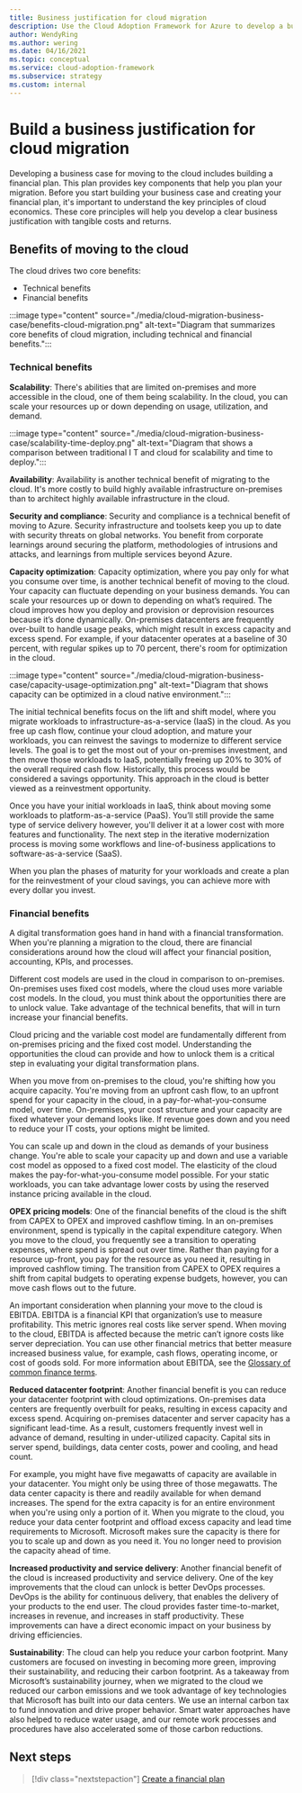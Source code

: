 ```yaml
---
title: Business justification for cloud migration
description: Use the Cloud Adoption Framework for Azure to develop a business case for cloud migration.
author: WendyRing
ms.author: wering
ms.date: 04/16/2021
ms.topic: conceptual
ms.service: cloud-adoption-framework
ms.subservice: strategy
ms.custom: internal
---
```


# Build a business justification for cloud migration

Developing a business case for moving to the cloud includes building a financial plan. This plan provides key components that help you plan your migration. Before you start building your business case and creating your financial plan, it's important to understand the key principles of cloud economics. These core principles will help you develop a clear business justification with tangible costs and returns.

## Benefits of moving to the cloud

The cloud drives two core benefits:

- Technical benefits
- Financial benefits

:::image type="content" source="./media/cloud-migration-business-case/benefits-cloud-migration.png" alt-text="Diagram that summarizes core benefits of cloud migration, including technical and financial benefits.":::

### Technical benefits

**Scalability**: There's abilities that are limited on-premises and more accessible in the cloud, one of them being scalability. In the cloud, you can scale your resources up or down depending on usage, utilization, and demand.

:::image type="content" source="./media/cloud-migration-business-case/scalability-time-deploy.png" alt-text="Diagram that shows a comparison between traditional I T and cloud for scalability and time to deploy.":::

**Availability**: Availability is another technical benefit of migrating to the cloud. It's more costly to build highly available infrastructure on-premises than to architect highly available infrastructure in the cloud.

**Security and compliance**: Security and compliance is a technical benefit of moving to Azure. Security infrastructure and toolsets keep you up to date with security threats on global networks. You benefit from corporate learnings around securing the platform, methodologies of intrusions and attacks, and learnings from multiple services beyond Azure.

**Capacity optimization**: Capacity optimization, where you pay only for what you consume over time, is another technical benefit of moving to the cloud. Your capacity can fluctuate depending on your business demands. You can scale your resources up or down to depending on what’s required.
The cloud improves how you deploy and provision or deprovision resources because it’s done dynamically. On-premises datacenters are frequently over-built to handle usage peaks, which might result in excess capacity and excess spend. For example, if your datacenter operates at a baseline of 30 percent, with regular spikes up to 70 percent, there's room for optimization in the cloud.

:::image type="content" source="./media/cloud-migration-business-case/capacity-usage-optimization.png" alt-text="Diagram that shows capacity can be optimized in a cloud native environment.":::

The initial technical benefits focus on the lift and shift model, where  you migrate workloads to infrastructure-as-a-service (IaaS) in the cloud. As you free up cash flow, continue your cloud adoption, and mature your workloads, you can reinvest the savings to modernize to different service levels. The goal is to get the most out of your on-premises investment, and then move those workloads to IaaS, potentially freeing up 20% to 30% of the overall required cash flow. Historically, this process would be considered a savings opportunity. This approach in the cloud is better viewed as a reinvestment opportunity.

Once you have your initial workloads in IaaS, think about moving some workloads to platform-as-a-service (PaaS). You’ll still provide the same type of service delivery however, you'll deliver it at a lower cost with more features and functionality. The next step in the iterative modernization process is moving some workflows and line-of-business applications to software-as-a-service (SaaS).

When you plan the phases of maturity for your workloads and create a plan for the reinvestment of your cloud savings, you can achieve more with every dollar you invest.

### Financial benefits

A digital transformation goes hand in hand with a financial transformation. When you're planning a migration to the cloud, there are financial considerations around how the cloud will affect your financial position, accounting, KPIs, and processes.

Different cost models are used in the cloud in comparison to on-premises. On-premises uses fixed cost models, where the cloud uses more variable cost models. In the cloud, you must think about the opportunities there are to unlock value. Take advantage of the technical benefits, that will in turn increase your financial benefits.

Cloud pricing and the variable cost model are fundamentally different from on-premises pricing and the fixed cost model. Understanding the opportunities the cloud can provide and how to unlock them is a critical step in evaluating your digital transformation plans.

When you move from on-premises to the cloud, you're shifting how you acquire capacity. You're moving from an upfront cash flow, to an upfront spend for your capacity in the cloud, in a pay-for-what-you-consume model, over time. On-premises, your cost structure and your capacity are fixed whatever your demand looks like. If revenue goes down and you need to reduce your IT costs, your options might be limited.

You can scale up and down in the cloud as demands of your business change. You're able to scale your capacity up and down and use a variable cost model as opposed to a fixed cost model. The elasticity of the cloud makes the pay-for-what-you-consume model possible. For your static workloads, you can take advantage lower costs by using the reserved instance pricing available in the cloud.

**OPEX pricing models**: One of the financial benefits of the cloud is the shift from CAPEX to OPEX and improved cashflow timing. In an on-premises environment, spend is typically in the capital expenditure category. When you move to the cloud, you frequently see a transition to operating expenses, where spend is spread out over time. Rather than paying for a resource up-front, you pay for the resource as you need it, resulting in improved cashflow timing. The transition from CAPEX to OPEX requires a shift from capital budgets to operating expense budgets, however, you can move cash flows out to the future.

An important consideration when planning your move to the cloud is EBITDA. EBITDA is a financial KPI that organization’s use to measure profitability. This metric ignores real costs like server spend. When moving to the cloud, EBITDA is affected because the metric can’t ignore costs like server depreciation. You can use other financial metrics that better measure increased business value, for example, cash flows, operating income, or cost of goods sold.  For more information about EBITDA, see the [Glossary of common finance terms](finance-vocabulary-terms.md).

**Reduced datacenter footprint**: Another financial benefit is you can reduce your datacenter footprint with cloud optimizations. On-premises data centers are frequently overbuilt for peaks, resulting in excess capacity and excess spend. Acquiring on-premises datacenter and server capacity has a significant lead-time. As a result, customers frequently invest well in advance of demand, resulting in under-utilized capacity. Capital sits in server spend, buildings, data center costs, power and cooling, and head count.

For example, you might have five megawatts of capacity are available in your datacenter. You might only be using three of those megawatts. The data center capacity is there and readily available for when demand increases. The spend for the extra capacity is for an entire environment when you're using only a portion of it.
When you migrate to the cloud, you reduce your data center footprint and offload excess capacity and lead time requirements to Microsoft. Microsoft makes sure the capacity is there for you to scale up and down as you need it. You no longer need to provision the capacity ahead of time.

**Increased productivity and service delivery**: Another financial benefit of the cloud is increased productivity and service delivery. One of the key improvements that the cloud can unlock is better DevOps processes. DevOps is the ability for continuous delivery, that enables the delivery of your products to the end user. The cloud provides faster time-to-market, increases in revenue, and increases in staff productivity. These improvements can have a direct economic impact on your business by driving efficiencies.

**Sustainability**: The cloud can help you reduce your carbon footprint. Many customers are focused on investing in becoming more green, improving their sustainability, and reducing their carbon footprint. As a takeaway from Microsoft’s sustainability journey, when we migrated to the cloud we reduced our carbon emissions and we took advantage of key technologies that Microsoft has built into our data centers. We use an internal carbon tax to fund innovation and drive proper behavior. Smart water approaches have also helped to reduce water usage, and our remote work processes and procedures have also accelerated some of those carbon reductions.

## Next steps

> [!div class="nextstepaction"]
> [Create a financial plan](./financial-models.md)
